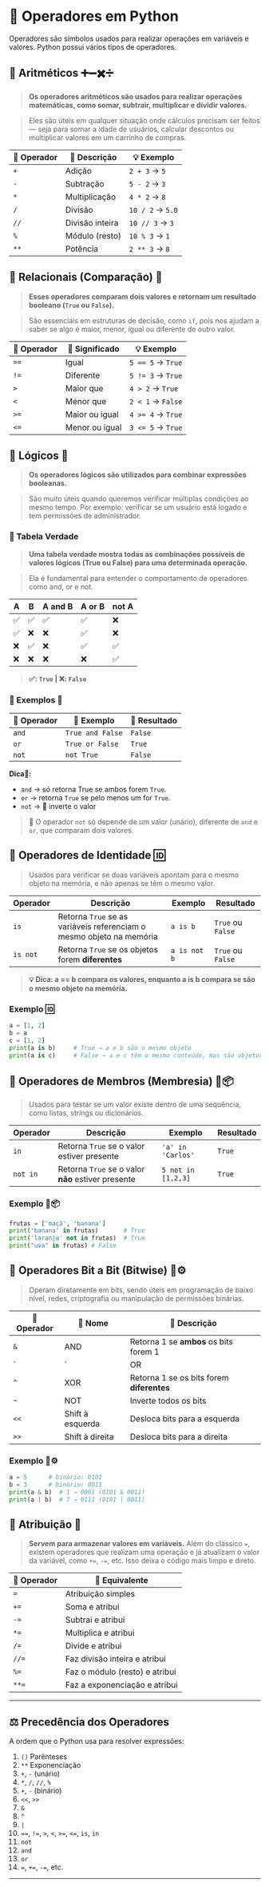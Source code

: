 # 🔢 Operadores em Python

Operadores são símbolos usados para realizar operações em variáveis e valores. Python possui vários tipos de operadores.

## 🔹 Aritméticos ➕➖✖️➗

> **Os operadores aritméticos são usados para realizar operações matemáticas, como somar, subtrair, multiplicar e dividir valores.**

> Eles são úteis em qualquer situação onde cálculos precisam ser feitos — seja para somar a idade de usuários, calcular descontos ou multiplicar valores em um carrinho de compras.

| 🧮 Operador | 📝 Descrição | 💡 Exemplo |
|------------|--------------|------------|
| `+` | Adição | `2 + 3` → `5` |
| `-` | Subtração | `5 - 2` → `3` |
| `*` | Multiplicação | `4 * 2` → `8` |
| `/` | Divisão | `10 / 2` → `5.0` |
| `//` | Divisão inteira | `10 // 3` → `3` |
| `%` | Módulo (resto) | `10 % 3` → `1` |
| `**` | Potência | `2 ** 3` → `8` |

## 🔹 Relacionais (Comparação) 🔎

> **Esses operadores comparam dois valores e retornam um resultado booleano (``True`` ou ``False``).** 

> São essenciais em estruturas de decisão, como ``if``, pois nos ajudam a saber se algo é maior, menor, igual ou diferente de outro valor.

| 🔁 Operador | 🤔 Significado | 💡 Exemplo |
|------------|----------------|------------|
| `==` | Igual | `5 == 5` → `True` |
| `!=` | Diferente | `5 != 3` → `True` |
| `>` | Maior que | `4 > 2` → `True` |
| `<` | Menor que | `2 < 1` → `False` |
| `>=` | Maior ou igual | `4 >= 4` → `True` |
| `<=` | Menor ou igual | `3 <= 5` → `True` |

## 🔹 Lógicos 🔗

> **Os operadores lógicos são utilizados para combinar expressões booleanas.**

> São muito úteis quando queremos verificar múltiplas condições ao mesmo tempo. Por exemplo: verificar se um usuário está logado e tem permissões de administrador.

### 📘 Tabela Verdade

> **Uma tabela verdade mostra todas as combinações possíveis de valores lógicos (True ou False) para uma determinada operação.**

> Ela é fundamental para entender o comportamento de operadores como and, or e not.

| A | B | A and B | A or B | not A |
|---|---|----------|---------|--------|
| ✅ | ✅ | ✅ | ✅ | ❌ |
| ✅ | ❌ | ❌ | ✅ | ❌ |
| ❌ | ✅ | ❌ | ✅ | ✅ |
| ❌ | ❌ | ❌ | ❌ | ✅ |

> **✅: ``True`` | ❌: ``False``**

### 🔹 Exemplos 🔗

| 🔣 Operador | 💬 Exemplo | 🎯 Resultado |
|-------------|------------|--------------|
| `and` | `True and False` | `False` |
| `or` | `True or False` | `True` |
| `not` | `not True` | `False` |

**Dica🔎:**

- ``and`` -> só retorna True se ambos forem ``True``.
- ``or`` -> retorna ``True`` se pelo menos um for ``True``.
- ``not`` -> 🔁 inverte o valor

> 📌 O operador `not` só depende de um valor (unário), diferente de `and` e `or`, que comparam dois valores.

## 🔹 Operadores de Identidade 🆔

> Usados para verificar se duas variáveis apontam para o mesmo objeto na memória, e não apenas se têm o mesmo valor.

| Operador | Descrição | Exemplo | Resultado |
|----------|-----------|---------|-----------|
| `is`     | Retorna `True` se as variáveis referenciam o mesmo objeto na memória | `a is b` | `True` ou `False` |
| `is not` | Retorna `True` se os objetos forem **diferentes** | `a is not b` | `True` ou `False` |

> **💡 Dica: a == b compara os valores, enquanto a is b compara se são o mesmo objeto na memória.**



### Exemplo 🆔

```python
a = [1, 2]
b = a
c = [1, 2]
print(a is b)     # True → a e b são o mesmo objeto
print(a is c)     # False → a e c têm o mesmo conteúdo, mas são objetos diferentes
```

## 🔹 Operadores de Membros (Membresia) 🔎📦

> Usados para testar se um valor existe dentro de uma sequência, como listas, strings ou dicionários.

| Operador | Descrição | Exemplo | Resultado |
|----------|-----------|---------|-----------|
| `in`     | Retorna `True` se o valor estiver presente | `'a' in 'Carlos'` | `True` |
| `not in` | Retorna `True` se o valor **não** estiver presente | `5 not in [1,2,3]` | `True` |

### Exemplo 🔎📦 

```python
frutas = ['maçã', 'banana']
print('banana' in frutas)       # True
print('laranja' not in frutas)  # True
print("uva" in frutas) # False
```

## 🔹 Operadores Bit a Bit (Bitwise) 🧠⚙️

> Operam diretamente em bits, sendo úteis em programação de baixo nível, redes, criptografia ou manipulação de permissões binárias.

| 🔢 Operador | 📛 Nome | 💬 Descrição |
|-------------|---------|---------------|
| `&` | AND | Retorna 1 se **ambos** os bits forem 1 |
| `|` | OR | Retorna 1 se **algum** bit for 1 |
| `^` | XOR | Retorna 1 se os bits forem **diferentes** |
| `~` | NOT | Inverte todos os bits |
| `<<` | Shift à esquerda | Desloca bits para a esquerda |
| `>>` | Shift à direita | Desloca bits para a direita |

### Exemplo 🧠⚙️

```python
a = 5      # binário: 0101
b = 3      # binário: 0011
print(a & b)  # 1 → 0001 (0101 & 0011)
print(a | b)  # 7 → 0111 (0101 | 0011)
```

## 🔹 Atribuição 📝

> **Servem para armazenar valores em variáveis.** Além do clássico ``=``, existem operadores que realizam uma operação e já atualizam o valor da variável, como ``+=``, ``-=``, etc. Isso deixa o código mais limpo e direto.

| 🔢 Operador | 🟰 Equivalente |
|----------|-------------|
| `=` | Atribuição simples |
| `+=` | Soma e atribui |
| `-=` | Subtrai e atribui |
| `*=` | Multiplica e atribui |
| `/=` | Divide e atribui |
| `//=` | Faz divisão inteira e atribui|
| `%=` | Faz o módulo (resto) e atribui |
| `**=` | Faz a exponenciação e atribui |

---

## ⚖️ Precedência dos Operadores

A ordem que o Python usa para resolver expressões:

1. `()` Parênteses
2. `**` Exponenciação
3. `+`, `-` (unário)
4. `*`, `/`, `//`, `%`
5. `+`, `-` (binário)
6. `<<`, `>>`
7. `&`
8. `^`
9. `|`
10. `==`, `!=`, `>`, `<`, `>=`, `<=`, `is`, `in`
11. `not`
12. `and`
13. `or`
14. `=`, `+=`, `-=`, etc.

---
